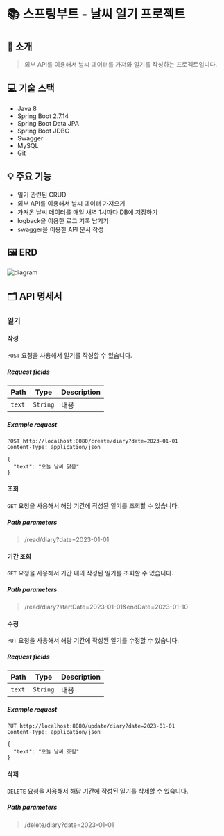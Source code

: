 # 📚 스프링부트 - 날씨 일기 프로젝트

## 🌟 소개

> 외부 API를 이용해서 날씨 데이터를 가져와 일기를 작성하는 프로젝트입니다.

## 💻 기술 스택

- Java 8
- Spring Boot 2.7.14
- Spring Boot Data JPA
- Spring Boot JDBC
- Swagger
- MySQL
- Git

## 💡 주요 기능

- 일기 관련된 CRUD
- 외부 API를 이용해서 날씨 데이터 가져오기
- 가져온 날씨 데이터를 매일 새벽 1시마다 DB에 저장하기
- logback을 이용한 로그 기록 남기기
- swagger을 이용한 API 문서 작성

## 🖼 ERD
![diagram](https://github.com/9898s/weather-diary-api/assets/46531692/e6b02d6e-8d03-4e29-ae84-7e6500d04cf2)

## 🗂 API 명세서

### 일기

#### 작성

`POST` 요청을 사용해서 일기를 작성할 수 있습니다.

##### Request fields

| Path   | Type     | Description |
|--------|----------|-------------|
| `text` | `String` | 내용          |

##### Example request

``` http request
POST http://localhost:8080/create/diary?date=2023-01-01
Content-Type: application/json

{
  "text": "오늘 날씨 맑음"
}
```

#### 조회

`GET` 요청을 사용해서 해당 기간에 작성된 일기를 조회할 수 있습니다.

##### Path parameters

> /read/diary?date=2023-01-01

#### 기간 조회

`GET` 요청을 사용해서 기간 내의 작성된 일기를 조회할 수 있습니다.

##### Path parameters

> /read/diary?startDate=2023-01-01&endDate=2023-01-10

#### 수정

`PUT` 요청을 사용해서 해당 기간에 작성된 일기를 수정할 수 있습니다.

##### Request fields

| Path   | Type     | Description |
|--------|----------|-------------|
| `text` | `String` | 내용          |

##### Example request

``` http request
PUT http://localhost:8080/update/diary?date=2023-01-01
Content-Type: application/json

{
  "text": "오늘 날씨 흐림"
}
```

#### 삭제

`DELETE` 요청을 사용해서 해당 기간에 작성된 일기를 삭제할 수 있습니다.

##### Path parameters

> /delete/diary?date=2023-01-01
